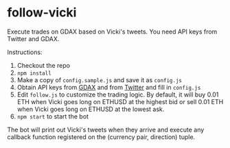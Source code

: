 # follow-vicki

Execute trades on GDAX based on Vicki's tweets. You need API keys from Twitter and GDAX.

Instructions:
1. Checkout the repo
2. `npm install`
3. Make a copy of `config.sample.js` and save it as `config.js`
4. Obtain API keys from [GDAX](https://www.gdax.com/settings/api) and from [Twitter](https://apps.twitter.com/) and fill in `config.js`
5. Edit `follow.js` to customize the trading logic. By default, it will buy 0.01 ETH when Vicki goes long on ETHUSD at the highest bid or sell 0.01 ETH when Vicki goes long on ETHUSD at the lowest ask.
6. `npm start` to start the bot

The bot will print out Vicki's tweets when they arrive and execute any callback function registered on the (currency pair, direction) tuple.
